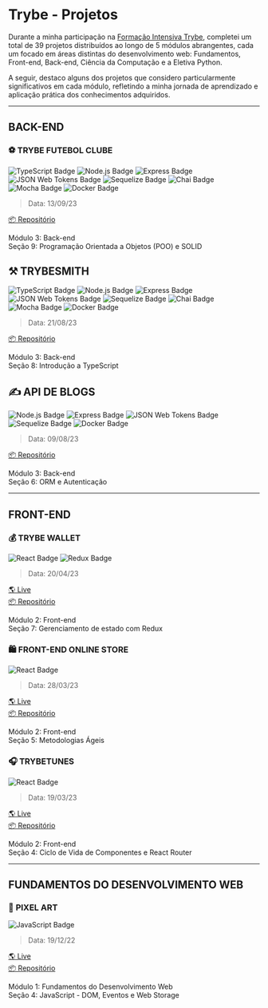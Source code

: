 # Trybe - Projetos

Durante a minha participação na [Formação Intensiva Trybe](https://www.betrybe.com/formacao-desenvolvimento-web), completei um total de 39 projetos distribuídos ao longo de 5 módulos abrangentes, cada um focado em áreas distintas do desenvolvimento web: Fundamentos, Front-end, Back-end, Ciência da Computação e a Eletiva Python.

A seguir, destaco alguns dos projetos que considero particularmente significativos em cada módulo, refletindo a minha jornada de aprendizado e aplicação prática dos conhecimentos adquiridos.

---

##  BACK-END

### ⚽ TRYBE FUTEBOL CLUBE

![TypeScript Badge](https://img.shields.io/badge/TYPESCRIPT-3178C6?style=for-the-badge&logo=typescript&logoColor=white) ![Node.js Badge](https://img.shields.io/badge/node.js-339933?style=for-the-badge&logo=node.js&logoColor=white) ![Express Badge](https://img.shields.io/badge/express-black?style=for-the-badge&logo=express&logoColor=white) ![JSON Web Tokens Badge](https://img.shields.io/badge/json%20web%20tokens-black?style=for-the-badge&logo=json%20web%20tokens&logoColor=white) ![Sequelize Badge](https://img.shields.io/badge/sequelize-52B0E7?style=for-the-badge&logo=sequelize&logoColor=white) ![Chai Badge](https://img.shields.io/badge/chai-A40802?style=for-the-badge&logo=chai&logoColor=white) ![Mocha Badge](https://img.shields.io/badge/mocha-8d6748?style=for-the-badge&logo=mocha&logoColor=white) ![Docker Badge](https://img.shields.io/badge/docker-1D63ED?style=for-the-badge&logo=docker&logoColor=white)

> Data: 13/09/23

[📦 Repositório](https://github.com/eduardocasati/trybefutebolclube)

Módulo 3: Back-end
<br>
Seção 9: Programação Orientada a Objetos (POO) e SOLID

## ⚒️ TRYBESMITH
![TypeScript Badge](https://img.shields.io/badge/TYPESCRIPT-3178C6?style=for-the-badge&logo=typescript&logoColor=white) ![Node.js Badge](https://img.shields.io/badge/node.js-339933?style=for-the-badge&logo=node.js&logoColor=white) ![Express Badge](https://img.shields.io/badge/express-black?style=for-the-badge&logo=express&logoColor=white) ![JSON Web Tokens Badge](https://img.shields.io/badge/json%20web%20tokens-black?style=for-the-badge&logo=json%20web%20tokens&logoColor=white) ![Sequelize Badge](https://img.shields.io/badge/sequelize-52B0E7?style=for-the-badge&logo=sequelize&logoColor=white) ![Chai Badge](https://img.shields.io/badge/chai-A40802?style=for-the-badge&logo=chai&logoColor=white) ![Mocha Badge](https://img.shields.io/badge/mocha-8d6748?style=for-the-badge&logo=mocha&logoColor=white) ![Docker Badge](https://img.shields.io/badge/docker-1D63ED?style=for-the-badge&logo=docker&logoColor=white)

> Data: 21/08/23

[📦 Repositório](https://github.com/eduardocasati/trybesmith)

Módulo 3: Back-end
<br>
Seção 8: Introdução a TypeScript

## ✍️ API DE BLOGS
![Node.js Badge](https://img.shields.io/badge/node.js-339933?style=for-the-badge&logo=node.js&logoColor=white) ![Express Badge](https://img.shields.io/badge/express-black?style=for-the-badge&logo=express&logoColor=white) ![JSON Web Tokens Badge](https://img.shields.io/badge/json%20web%20tokens-black?style=for-the-badge&logo=json%20web%20tokens&logoColor=white) ![Sequelize Badge](https://img.shields.io/badge/sequelize-52B0E7?style=for-the-badge&logo=sequelize&logoColor=white) ![Docker Badge](https://img.shields.io/badge/docker-1D63ED?style=for-the-badge&logo=docker&logoColor=white)

> Data: 09/08/23

[📦 Repositório](https://github.com/eduardocasati/blogs-api)

Módulo 3: Back-end
<br>
Seção 6: ORM e Autenticação

---

## FRONT-END

### 💰 TRYBE WALLET
![React Badge](https://img.shields.io/badge/react-61DAFB?style=for-the-badge&logo=react&logoColor=000) ![Redux Badge](https://img.shields.io/badge/redux-593D88?style=for-the-badge&logo=redux&logoColor=white)

> Data: 20/04/23

[🌎 Live](https://trybewallet-ec.vercel.app/)
<br>
[📦 Repositório](https://github.com/eduardocasati/trybewallet)

Módulo 2: Front-end
<br>
Seção 7: Gerenciamento de estado com Redux

### 🛍️ **FRONT-END ONLINE STORE**
![React Badge](https://img.shields.io/badge/react-61DAFB?style=for-the-badge&logo=react&logoColor=000)

> Data: 28/03/23

[🌎 Live](https://frontend-online-store-ec.vercel.app/)
<br>
[📦 Repositório](https://github.com/eduardocasati/frontend-online-store)

Módulo 2: Front-end
<br>
Seção 5: Metodologias Ágeis

### 🎧 **TRYBETUNES**
![React Badge](https://img.shields.io/badge/react-61DAFB?style=for-the-badge&logo=react&logoColor=000)

> Data: 19/03/23

[🌎 Live](https://trybetunes-ec.vercel.app/)
<br>
[📦 Repositório](https://github.com/eduardocasati/trybetunes)

Módulo 2: Front-end
<br>
Seção 4: Ciclo de Vida de Componentes e React Router

---

## FUNDAMENTOS DO DESENVOLVIMENTO WEB

### 🎨 **PIXEL ART**
![JavaScript Badge](https://img.shields.io/badge/JAVASCRIPT-F7DF1E?style=for-the-badge&logo=javascript&logoColor=black)

> Data: 19/12/22

[🌎 Live](https://eduardocasati.github.io/pixel-art/)
<br>
[📦 Repositório](https://github.com/eduardocasati/pixel-art)

Módulo 1: Fundamentos do Desenvolvimento Web
<br>
Seção 4: JavaScript - DOM, Eventos e Web Storage
